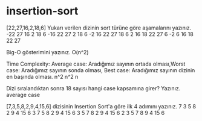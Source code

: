 # insertion-sort

[22,27,16,2,18,6]
Yukarı verilen dizinin sort türüne göre aşamalarını yazınız.
-22 27 16 2 18 6 
-16 22 27 2 18 6
-2 16 22 27 18 6
2 16 18 22 27 6
-2 6 16 18 22 27


Big-O gösterimini yazınız.
O(n^2)

Time Complexity: Average case: Aradığımız sayının ortada olması,Worst case: Aradığımız sayının sonda olması, Best case: Aradığımız sayının dizinin en başında olması.
n^2 n^2 n


Dizi sıralandıktan sonra 18 sayısı hangi case kapsamına girer? Yazınız.
average case


[7,3,5,8,2,9,4,15,6] dizisinin Insertion Sort'a göre ilk 4 adımını yazınız.
7 3 5 8 2 9 4 15 6
3 7 5 8 2 9 4 15 6
3 5 7 8 2 9 4 15 6
2 3 5 7 8 9 4 15 6
